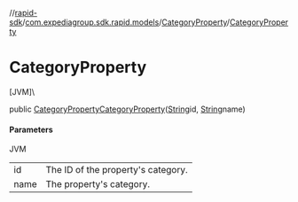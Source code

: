 //[rapid-sdk](../../../index.md)/[com.expediagroup.sdk.rapid.models](../index.md)/[CategoryProperty](index.md)/[CategoryProperty](-category-property.md)

# CategoryProperty

[JVM]\

public [CategoryProperty](index.md)[CategoryProperty](-category-property.md)([String](https://docs.oracle.com/javase/8/docs/api/java/lang/String.html)id, [String](https://docs.oracle.com/javase/8/docs/api/java/lang/String.html)name)

#### Parameters

JVM

| | |
|---|---|
| id | The ID of the property's category. |
| name | The property's category. |
